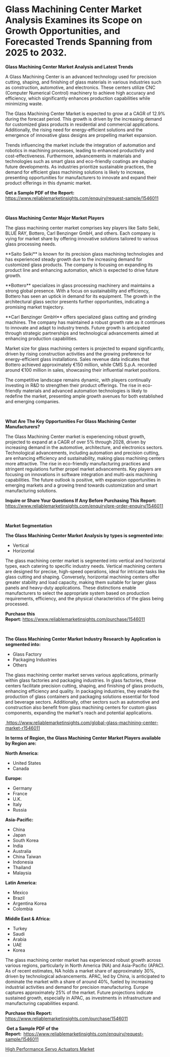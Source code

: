 <p><h1>Glass Machining Center Market Analysis Examines its Scope on Growth Opportunities, and Forecasted Trends Spanning from 2025 to 2032.</h1></p><p><strong>Glass Machining Center Market Analysis and Latest Trends</strong></p>
<p><p>A Glass Machining Center is an advanced technology used for precision cutting, shaping, and finishing of glass materials in various industries such as construction, automotive, and electronics. These centers utilize CNC (Computer Numerical Control) machinery to achieve high accuracy and efficiency, which significantly enhances production capabilities while minimizing waste.</p><p>The Glass Machining Center Market is expected to grow at a CAGR of 12.9% during the forecast period. This growth is driven by the increasing demand for customized glass products in residential and commercial applications. Additionally, the rising need for energy-efficient solutions and the emergence of innovative glass designs are propelling market expansion. </p><p>Trends influencing the market include the integration of automation and robotics in machining processes, leading to enhanced productivity and cost-effectiveness. Furthermore, advancements in materials and technologies such as smart glass and eco-friendly coatings are shaping future developments. As industries prioritize sustainable practices, the demand for efficient glass machining solutions is likely to increase, presenting opportunities for manufacturers to innovate and expand their product offerings in this dynamic market.</p></p>
<p><strong>Get a Sample PDF of the Report:&nbsp;</strong> <a href="https://www.reliablemarketinsights.com/enquiry/request-sample/1546011?utm_campaign=2868&utm_medium=2&utm_source=Github&utm_content=ia&utm_term=11042025&utm_id=glass-machining-center">https://www.reliablemarketinsights.com/enquiry/request-sample/1546011</a></p>
<p>&nbsp;</p>
<p><strong>Glass Machining Center Major Market Players</strong></p>
<p><p>The glass machining center market comprises key players like Saito Seiki, BLUE RAY, Bottero, Carl Benzinger GmbH, and others. Each company is vying for market share by offering innovative solutions tailored to various glass processing needs.</p><p>**Saito Seiki** is known for its precision glass machining technologies and has experienced steady growth due to the increasing demand for customized glass products. The company is focusing on expanding its product line and enhancing automation, which is expected to drive future growth.</p><p>**Bottero** specializes in glass processing machinery and maintains a strong global presence. With a focus on sustainability and efficiency, Bottero has seen an uptick in demand for its equipment. The growth in the architectural glass sector presents further opportunities, indicating a promising market trajectory.</p><p>**Carl Benzinger GmbH** offers specialized glass cutting and grinding machines. The company has maintained a robust growth rate as it continues to innovate and adapt to industry trends. Future growth is anticipated through strategic partnerships and technological advancements aimed at enhancing production capabilities.</p><p>Market size for glass machining centers is projected to expand significantly, driven by rising construction activities and the growing preference for energy-efficient glass installations. Sales revenue data indicates that Bottero achieved approximately €150 million, while CMS S.p.A. recorded around €100 million in sales, showcasing their influential market positions.</p><p>The competitive landscape remains dynamic, with players continually investing in R&D to strengthen their product offerings. The rise in eco-friendly materials and advanced automation technologies is likely to redefine the market, presenting ample growth avenues for both established and emerging companies.</p></p>
<p>&nbsp;</p>
<p><strong>What Are The Key Opportunities For Glass Machining Center Manufacturers?</strong></p>
<p><p>The Glass Machining Center market is experiencing robust growth, projected to expand at a CAGR of over 5% through 2028, driven by increasing demand in the automotive, architecture, and electronics sectors. Technological advancements, including automation and precision cutting, are enhancing efficiency and sustainability, making glass machining centers more attractive. The rise in eco-friendly manufacturing practices and stringent regulations further propel market advancements. Key players are focusing on innovations in software integration and multi-axis machining capabilities. The future outlook is positive, with expansion opportunities in emerging markets and a growing trend towards customization and smart manufacturing solutions.</p></p>
<p><strong>Inquire or Share Your Questions If Any Before Purchasing This Report:</strong> <a href="https://www.reliablemarketinsights.com/enquiry/pre-order-enquiry/1546011?utm_campaign=2868&utm_medium=2&utm_source=Github&utm_content=ia&utm_term=11042025&utm_id=glass-machining-center">https://www.reliablemarketinsights.com/enquiry/pre-order-enquiry/1546011</a></p>
<p>&nbsp;</p>
<p><strong>Market Segmentation</strong></p>
<p><strong>The Glass Machining Center Market Analysis by types is segmented into:</strong></p>
<p><ul><li>Vertical</li><li>Horizontal</li></ul></p>
<p><p>The glass machining center market is segmented into vertical and horizontal types, each catering to specific industry needs. Vertical machining centers are designed for precise, high-speed operations, ideal for intricate tasks like glass cutting and shaping. Conversely, horizontal machining centers offer greater stability and load capacity, making them suitable for larger glass panels and heavy-duty applications. These distinctions enable manufacturers to select the appropriate system based on production requirements, efficiency, and the physical characteristics of the glass being processed.</p></p>
<p><strong>Purchase this Report:&nbsp;</strong><a href="https://www.reliablemarketinsights.com/purchase/1546011?utm_campaign=2868&utm_medium=2&utm_source=Github&utm_content=ia&utm_term=11042025&utm_id=glass-machining-center">https://www.reliablemarketinsights.com/purchase/1546011</a></p>
<p>&nbsp;</p>
<p><strong>The Glass Machining Center Market Industry Research by Application is segmented into:</strong></p>
<p><ul><li>Glass Factory</li><li>Packaging Industries</li><li>Others</li></ul></p>
<p><p>The glass machining center market serves various applications, primarily within glass factories and packaging industries. In glass factories, these centers facilitate precision cutting, shaping, and finishing of glass products, enhancing efficiency and quality. In packaging industries, they enable the production of glass containers and packaging solutions essential for food and beverage sectors. Additionally, other sectors such as automotive and construction also benefit from glass machining centers for custom glass components, expanding the market's reach and potential applications.</p></p>
<p><a href="https://www.reliablemarketinsights.com/global-glass-machining-center-market-r1546011?utm_campaign=2868&utm_medium=2&utm_source=Github&utm_content=ia&utm_term=11042025&utm_id=glass-machining-center">&nbsp;https://www.reliablemarketinsights.com/global-glass-machining-center-market-r1546011</a></p>
<p><strong>In terms of Region, the Glass Machining Center Market Players available by Region are:</strong></p>
<p>
    <p> <strong> North America: </strong>
        <ul>
            <li>United States</li>
            <li>Canada</li>
        </ul>
        </p> 
    <p> <strong> Europe: </strong>
        <ul>
            <li>Germany</li>
            <li>France</li>
            <li>U.K.</li>
            <li>Italy</li>
            <li>Russia</li>
        </ul>
        </p> 
    <p> <strong> Asia-Pacific: </strong>
        <ul>
            <li>China</li>
            <li>Japan</li>
            <li>South Korea</li>
            <li>India</li>
            <li>Australia</li>
            <li>China Taiwan</li>
            <li>Indonesia</li>
            <li>Thailand</li>
            <li>Malaysia</li>
        </ul>
        </p> 
    <p> <strong> Latin America: </strong>
        <ul>
            <li>Mexico</li>
            <li>Brazil</li>
            <li>Argentina Korea</li>
            <li>Colombia</li>
        </ul>
        </p> 
    <p> <strong> Middle East & Africa: </strong>
        <ul>
            <li>Turkey</li>
            <li>Saudi</li>
            <li>Arabia</li>
            <li>UAE</li>
            <li>Korea</li>
        </ul>
    </p>
    </p>
<p><p>The glass machining center market has experienced robust growth across various regions, particularly in North America (NA) and Asia-Pacific (APAC). As of recent estimates, NA holds a market share of approximately 30%, driven by technological advancements. APAC, led by China, is anticipated to dominate the market with a share of around 40%, fueled by increasing industrial activities and demand for precision manufacturing. Europe captures approximately 25% of the market. Future projections indicate sustained growth, especially in APAC, as investments in infrastructure and manufacturing capabilities expand.</p></p>
<p><strong>Purchase this Report: </strong><a href="https://www.reliablemarketinsights.com/purchase/1546011?utm_campaign=2868&utm_medium=2&utm_source=Github&utm_content=ia&utm_term=11042025&utm_id=glass-machining-center">https://www.reliablemarketinsights.com/purchase/1546011</a></p>
<p>&nbsp;<strong>Get a Sample PDF of the Report:&nbsp;&nbsp;</strong><a href="https://www.reliablemarketinsights.com/enquiry/request-sample/1546011?utm_campaign=2868&utm_medium=2&utm_source=Github&utm_content=ia&utm_term=11042025&utm_id=glass-machining-center">https://www.reliablemarketinsights.com/enquiry/request-sample/1546011</a></p>
<p><strong></strong></p>
<p><p><a href="https://github.com/yankimber90yankim/Market-Research-Report-List-1/blob/main/high-performance-servo-actuators-market.md?utm_campaign=2868&utm_medium=2&utm_source=Github&utm_content=ia&utm_term=11042025&utm_id=glass-machining-center">High Performance Servo Actuators Market</a></p></p>
